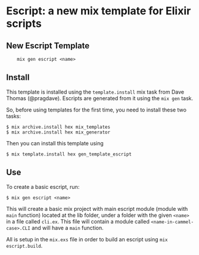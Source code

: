 # Escript: a new mix template for Elixir scripts

## New Escript Template

        mix gen escript <name>

## Install

This template is installed using the `template.install` mix task from Dave Thomas (@pragdave).
Escripts are generated from it using the `mix gen` task.

So, before using templates for the first time, you need to install these two tasks:

    $ mix archive.install hex mix_templates
    $ mix archive.install hex mix_generator

Then you can install this template using

    $ mix template.install hex gen_template_escript

## Use

To create a basic escript, run:

~~~
$ mix gen escript <name>
~~~

This will create a basic mix project with main escript module (module with `main` function) located at
the lib folder, under a folder with the given `<name>` in a file called `cli.ex`.
This file will contain a module called `<name-in-cammel-case>.CLI` and will have
a `main` function.

All is setup in the `mix.exs` file in order to build an escript using `mix escript.build`.
